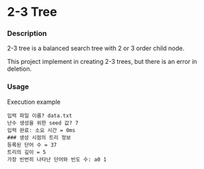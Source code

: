 # 2-3 Tree

### Description

2-3 tree is a balanced search tree with 2 or 3 order child node.

This project implement in creating 2-3 trees, but there is an error in deletion.

### Usage

Execution example

```
입력 파일 이름? data.txt
난수 생성을 위한 seed 값? 7
입력 완료: 소요 시간 = 0ms
### 생성 시점의 트리 정보
등록된 단어 수 = 37
트리의 깊이 = 5
가장 빈번히 나타난 단어와 빈도 수: a0 1
```

